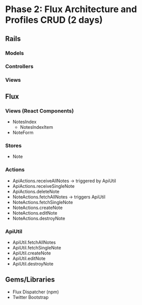 # Phase 2: Flux Architecture and Profiles CRUD (2 days)

## Rails
### Models

### Controllers

### Views

## Flux
### Views (React Components)
* NotesIndex
  - NotesIndexItem
* NoteForm

### Stores
* Note

### Actions
* ApiActions.receiveAllNotes -> triggered by ApiUtil
* ApiActions.receiveSingleNote
* ApiActions.deleteNote
* NoteActions.fetchAllNotes -> triggers ApiUtil
* NoteActions.fetchSingleNote
* NoteActions.createNote
* NoteActions.editNote
* NoteActions.destroyNote

### ApiUtil
* ApiUtil.fetchAllNotes
* ApiUtil.fetchSingleNote
* ApiUtil.createNote
* ApiUtil.editNote
* ApiUtil.destroyNote

## Gems/Libraries
* Flux Dispatcher (npm)
* Twitter Bootstrap
